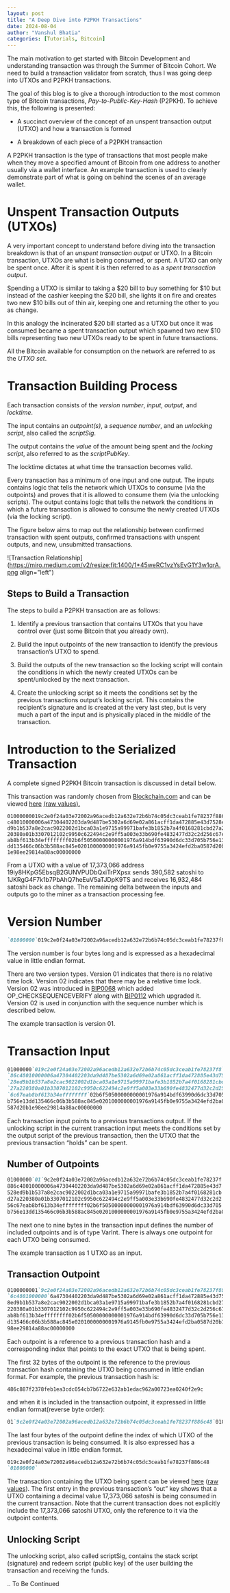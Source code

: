 ```yaml
---
layout: post
title: "A Deep Dive into P2PKH Transactions"
date: 2024-08-04
author: "Vanshul Bhatia"
categories: [Tutorials, Bitcoin]
---
```


The main motivation to get started with Bitcoin Development and understanding transaction was through the Summer of Bitcoin Cohort. We need to build a transaction validator from scratch, thus I was going deep into UTXOs and P2PKH transactions.

The goal of this blog is to give a thorough introduction to the most common type of Bitcoin transactions, *Pay-to-Public-Key-Hash* (P2PKH). To achieve this, the following is presented:

* A succinct overview of the concept of an unspent transaction output (UTXO) and how a transaction is formed
    
* A breakdown of each piece of a P2PKH transaction
    

A P2PKH transaction is the type of transactions that most people make when they move a specified amount of Bitcoin from one address to another usually via a wallet interface. An example transaction is used to clearly demonstrate part of what is going on behind the scenes of an average wallet.

# Unspent Transaction Outputs (UTXOs)

A very important concept to understand before diving into the transaction breakdown is that of an *unspent transaction output* or UTXO. In a Bitcoin transaction, UTXOs are what is being consumed, or spent. A UTXO can only be spent once. After it is spent it is then referred to as a *spent transaction output*.

Spending a UTXO is similar to taking a $20 bill to buy something for $10 but instead of the cashier keeping the $20 bill, she lights it on fire and creates two new $10 bills out of thin air, keeping one and returning the other to you as change.

In this analogy the incinerated $20 bill started as a UTXO but once it was consumed became a spent transaction output which spawned two new $10 bills representing two new UTXOs ready to be spent in future transactions.

All the Bitcoin available for consumption on the network are referred to as the *UTXO set*.

# Transaction Building Process

Each transaction consists of the *version number*, *input*, *output*, and *locktime*.

The input contains an *outpoint(s)*, a *sequence number*, and an *unlocking script*, also called the *scriptSig*.

The output contains the *value* of the amount being spent and the *locking script*, also referred to as the *scriptPubKey*.

The locktime dictates at what time the transaction becomes valid.

Every transaction has a minimum of one input and one output. The inputs contains logic that tells the network which UTXOs to consume (via the outpoints) and proves that it is allowed to consume them (via the unlocking scripts). The output contains logic that tells the network the conditions in which a future transaction is allowed to consume the newly created UTXOs (via the locking script).

The figure below aims to map out the relationship between confirmed transaction with spent outputs, confirmed transactions with unspent outputs, and new, unsubmitted transactions.

![Transaction Relationship](https://miro.medium.com/v2/resize:fit:1400/1*45weRC1vzYsEvG1Y3w1qrA.png align="left")

## Steps to Build a Transaction

The steps to build a P2PKH transaction are as follows:

1. Identify a previous transaction that contains UTXOs that you have control over (just some Bitcoin that you already own).
    
2. Build the input outpoints of the new transaction to identify the previous transaction’s UTXO to spend.
    
3. Build the outputs of the new transaction so the locking script will contain the conditions in which the newly created UTXOs can be spent/unlocked by the next transaction.
    
4. Create the unlocking script so it meets the conditions set by the previous transactions output’s locking script. This contains the recipient’s signature and is created at the very last step, but is very much a part of the input and is physically placed in the middle of the transaction.
    

# Introduction to the Serialized Transaction

A complete signed P2PKH Bitcoin transaction is discussed in detail below.

This transaction was randomly chosen from [Blockchain.com](http://Blockchain.com) and can be viewed [here](https://www.blockchain.com/en/btc/tx/e65ad475a01384b086ce0d04199835fdd580739422ece1e0f1c4e362d43735d9) [(ra](https://www.blockchain.com/en/btc/tx/e65ad475a01384b086ce0d04199835fdd580739422ece1e0f1c4e362d43735d9)[w values](https://blockchain.info/rawtx/e65ad475a01384b086ce0d04199835fdd580739422ece1e0f1c4e362d43735d9)[).](https://blockchain.info/rawtx/e65ad475a01384b086ce0d04199835fdd580739422ece1e0f1c4e362d43735d9)
```plaintext
01000000019c2e0f24a03e72002a96acedb12a632e72b6b74c05dc3ceab1fe78237f886
c48010000006a47304402203da9d487be5302a6d69e02a861acff1da472885e43d7528e
d9b1b537a8e2cac9022002d1bca03a1e9715a99971bafe3b1852b7a4f0168281cbd27a2
20380a01b3307012102c9950c622494c2e9ff5a003e33b690fe4832477d32c2d256c67e
ab8bf613b34effffffff02b6f50500000000001976a914bdf63990d6dc33d705b756e13
dd135466c06b3b588ac845e0201000000001976a9145fb0e9755a3424efd2ba0587d20b
1e98ee29814a88ac00000000
```
From a UTXO with a value of 17,373,066 address 19iy8HKpG5EbsqB2GUNVPUDbQxiTrPXpsx sends 390,582 satoshi to 1JKRgG4F7k1b7PbAhQ7heEuV5aTJDpK9TS and receives 16,932,484 satoshi back as change. The remaining delta between the inputs and outputs go to the miner as a transaction processing fee.

# Version Number

```markdown
`01000000`019c2e0f24a03e72002a96acedb12a632e72b6b74c05dc3ceab1fe78237f886c48010000006a47304402203da9d487be5302a6d69e02a861acff1da472885e43d7528ed9b1b537a8e2cac9022002d1bca03a1e9715a99971bafe3b1852b7a4f0168281cbd27a220380a01b3307012102c9950c622494c2e9ff5a003e33b690fe4832477d32c2d256c67eab8bf613b34effffffff02b6f50500000000001976a914bdf63990d6dc33d705b756e13dd135466c06b3b588ac845e0201000000001976a9145fb0e9755a3424efd2ba0587d20b1e98ee29814a88ac00000000
```
The version number is four bytes long and is expressed as a hexadecimal value in little endian format.

There are two version types. Version 01 indicates that there is no relative time lock. Version 02 indicates that there may be a relative time lock. Version 02 was introduced in [BIP0068](https://github.com/bitcoin/bips/blob/master/bip-0068.mediawiki) which added OP_CHECKSEQUENCEVERIFY along with [BIP0112](https://github.com/bitcoin/bips/blob/master/bip-0112.mediawiki#Bidirectional_Payment_Channels) which upgraded it. Version 02 is used in conjunction with the sequence number which is described below.

The example transaction is version 01.

# Transaction Input

```markdown
01000000`019c2e0f24a03e72002a96acedb12a632e72b6b74c05dc3ceab1fe78237f8`
`86c48010000006a47304402203da9d487be5302a6d69e02a861acff1da472885e43d75`
`28ed9b1b537a8e2cac9022002d1bca03a1e9715a99971bafe3b1852b7a4f0168281cbd`
`27a220380a01b3307012102c9950c622494c2e9ff5a003e33b690fe4832477d32c2d25`
`6c67eab8bf613b34effffffff`02b6f50500000000001976a914bdf63990d6dc33d705
b756e13dd135466c06b3b588ac845e0201000000001976a9145fb0e9755a3424efd2ba0
587d20b1e98ee29814a88ac00000000
```

Each transaction input points to a previous transactions output. If the unlocking script in the current transaction input meets the conditions set by the output script of the previous transaction, then the UTXO that the previous transaction “holds” can be spent.

## Number of Outpoints

```markdown
01000000`01`9c2e0f24a03e72002a96acedb12a632e72b6b74c05dc3ceab1fe78237f
886c48010000006a47304402203da9d487be5302a6d69e02a861acff1da472885e43d7
528ed9b1b537a8e2cac9022002d1bca03a1e9715a99971bafe3b1852b7a4f0168281cb
d27a220380a01b3307012102c9950c622494c2e9ff5a003e33b690fe4832477d32c2d2
56c67eab8bf613b34effffffff02b6f50500000000001976a914bdf63990d6dc33d705
b756e13dd135466c06b3b588ac845e0201000000001976a9145fb0e9755a3424efd2ba0587d20b1e98ee29814a88ac00000000
```

The next one to nine bytes in the transaction input defines the number of included outpoints and is of type VarInt. There is always one outpoint for each UTXO being consumed.

The example transaction as 1 UTXO as an input.

## Transaction Outpoint

```markdown
0100000001`9c2e0f24a03e72002a96acedb12a632e72b6b74c05dc3ceab1fe78237f88`
`6c4801000000`6a47304402203da9d487be5302a6d69e02a861acff1da472885e43d752
8ed9b1b537a8e2cac9022002d1bca03a1e9715a99971bafe3b1852b7a4f0168281cbd27a
220380a01b3307012102c9950c622494c2e9ff5a003e33b690fe4832477d32c2d256c67e
ab8bf613b34effffffff02b6f50500000000001976a914bdf63990d6dc33d705b756e13d
d135466c06b3b588ac845e0201000000001976a9145fb0e9755a3424efd2ba0587d20b1e
98ee29814a88ac00000000
```

Each outpoint is a reference to a previous transaction hash and a corresponding index that points to the exact UTXO that is being spent.

The first 32 bytes of the outpoint is the reference to the previous transaction hash containing the UTXO being consumed in little endian format. For example, the previous transaction hash is:

```plaintext
486c887f2378feb1ea3cdc054cb7b6722e632ab1edac962a00723ea0240f2e9c
```

and when it is included in the transaction outpoint, it expressed in little endian format(reverse byte order):

```markdown
01`9c2e0f24a03e72002a96acedb12a632e72b6b74c05dc3ceab1fe78237f886c48`01000000
```

The last four bytes of the outpoint define the index of which UTXO of the previous transaction is being consumed. It is also expressed has a hexadecimal value in little endian format.

```markdown
019c2e0f24a03e72002a96acedb12a632e72b6b74c05dc3ceab1fe78237f886c48
`01000000`
```

The transaction containing the UTXO being spent can be viewed [here](http://486c887f2378feb1ea3cdc054cb7b6722e632ab1edac962a00723ea0240f2e9c) ([raw values](https://blockchain.info/rawtx/486c887f2378feb1ea3cdc054cb7b6722e632ab1edac962a00723ea0240f2e9c)). The first entry in the previous transaction’s “out” key shows that a UTXO containing a decimal value 17,373,066 satoshi is being consumed in the current transaction. Note that the current transaction does not explicitly include the 17,373,066 satoshi UTXO, only the reference to it via the outpoint contents.

## Unlocking Script

The unlocking script, also called scriptSig, contains the stack script (signature) and redeem script (public key) of the user building the transaction and receiving the funds.

.. To Be Continued
